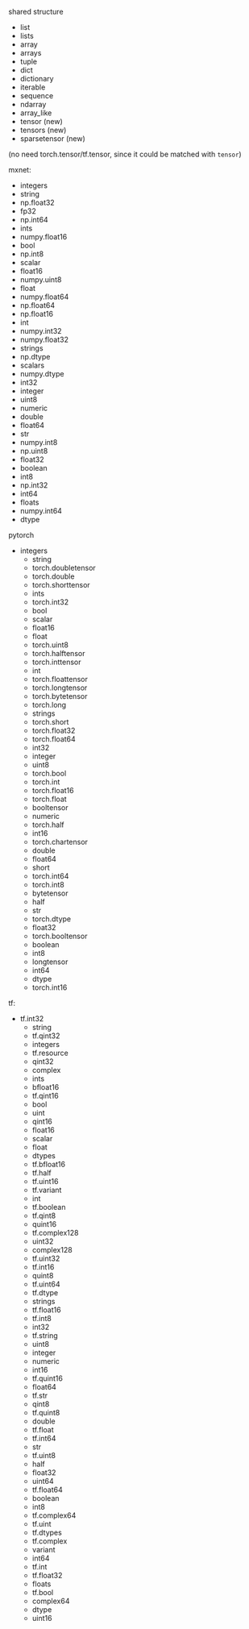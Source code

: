 shared structure
  - list
  - lists
  - array
  - arrays
  - tuple
  - dict
  - dictionary
  - iterable
  - sequence
  - ndarray
  - array_like
  - tensor (new)
  - tensors (new)
  - sparsetensor (new)

  (no need torch.tensor/tf.tensor, since it could be matched with `tensor`)


mxnet:
 - integers
  - string
  - np.float32
  - fp32
  - np.int64
  - ints
  - numpy.float16
  - bool
  - np.int8
  - scalar
  - float16
  - numpy.uint8
  - float
  - numpy.float64
  - np.float64
  - np.float16
  - int
  - numpy.int32
  - numpy.float32
  - strings
  - np.dtype
  - scalars
  - numpy.dtype
  - int32
  - integer
  - uint8
  - numeric
  - double
  - float64
  - str
  - numpy.int8
  - np.uint8
  - float32
  - boolean
  - int8
  - np.int32
  - int64
  - floats
  - numpy.int64
  - dtype


pytorch
- integers
  - string
  - torch.doubletensor
  - torch.double
  - torch.shorttensor
  - ints
  - torch.int32
  - bool
  - scalar
  - float16
  - float
  - torch.uint8
  - torch.halftensor
  - torch.inttensor
  - int
  - torch.floattensor
  - torch.longtensor
  - torch.bytetensor
  - torch.long
  - strings
  - torch.short
  - torch.float32
  - torch.float64
  - int32
  - integer
  - uint8
  - torch.bool
  - torch.int
  - torch.float16
  - torch.float
  - booltensor
  - numeric
  - torch.half
  - int16
  - torch.chartensor
  - double
  - float64
  - short
  - torch.int64
  - torch.int8
  - bytetensor
  - half
  - str
  - torch.dtype
  - float32
  - torch.booltensor
  - boolean
  - int8
  - longtensor
  - int64
  - dtype
  - torch.int16

tf:
- tf.int32
  - string
  - tf.qint32
  - integers
  - tf.resource
  - qint32
  - complex
  - ints
  - bfloat16
  - tf.qint16
  - bool
  - uint
  - qint16
  - float16
  - scalar
  - float
  - dtypes
  - tf.bfloat16
  - tf.half
  - tf.uint16
  - tf.variant
  - int
  - tf.boolean
  - tf.qint8
  - quint16
  - tf.complex128
  - uint32
  - complex128
  - tf.uint32
  - tf.int16
  - quint8
  - tf.uint64
  - tf.dtype
  - strings
  - tf.float16
  - tf.int8
  - int32
  - tf.string
  - uint8
  - integer
  - numeric
  - int16
  - tf.quint16
  - float64
  - tf.str
  - qint8
  - tf.quint8
  - double
  - tf.float
  - tf.int64
  - str
  - tf.uint8
  - half
  - float32
  - uint64
  - tf.float64
  - boolean
  - int8
  - tf.complex64
  - tf.uint
  - tf.dtypes
  - tf.complex
  - variant
  - int64
  - tf.int
  - tf.float32
  - floats
  - tf.bool
  - complex64
  - dtype
  - uint16